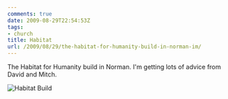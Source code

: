 ```yaml
---
comments: true
date: 2009-08-29T22:54:53Z
tags:
- church
title: Habitat
url: /2009/08/29/the-habitat-for-humanity-build-in-norman-im/
---
```


<p>The Habitat for Humanity build in Norman. I'm getting lots of advice from David and Mitch.</p>

![Habitat Build](/images/2009/habitat.jpg)
